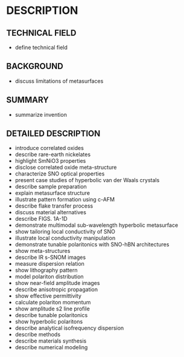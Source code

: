 # DESCRIPTION

## TECHNICAL FIELD

- define technical field

## BACKGROUND

- discuss limitations of metasurfaces

## SUMMARY

- summarize invention

## DETAILED DESCRIPTION

- introduce correlated oxides
- describe rare-earth nickelates
- highlight SmNiO3 properties
- disclose correlated oxide meta-structure
- characterize SNO optical properties
- present case studies of hyperbolic van der Waals crystals
- describe sample preparation
- explain metasurface structure
- illustrate pattern formation using c-AFM
- describe flake transfer process
- discuss material alternatives
- describe FIGS. 1A-1D
- demonstrate multimodal sub-wavelength hyperbolic metasurface
- show tailoring local conductivity of SNO
- illustrate local conductivity manipulation
- demonstrate tunable polaritonics with SNO-hBN architectures
- show meta-structures
- describe IR s-SNOM images
- measure dispersion relation
- show lithography pattern
- model polariton distribution
- show near-field amplitude images
- describe anisotropic propagation
- show effective permittivity
- calculate polariton momentum
- show amplitude s2 line profile
- describe tunable polaritonics
- show hyperbolic polaritons
- describe analytical isofrequency dispersion
- describe methods
- describe materials synthesis
- describe numerical modeling

